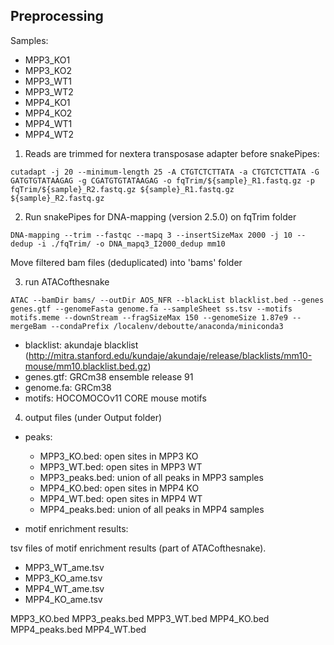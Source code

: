 ## Preprocessing

Samples:

  - MPP3_KO1  
  - MPP3_KO2  
  - MPP3_WT1  
  - MPP3_WT2  
  - MPP4_KO1  
  - MPP4_KO2  
  - MPP4_WT1  
  - MPP4_WT2  

 1.  Reads are trimmed for nextera transposase adapter before snakePipes:

```
cutadapt -j 20 --minimum-length 25 -A CTGTCTCTTATA -a CTGTCTCTTATA -G GATGTGTATAAGAG -g CGATGTGTATAAGAG -o fqTrim/${sample}_R1.fastq.gz -p fqTrim/${sample}_R2.fastq.gz ${sample}_R1.fastq.gz ${sample}_R2.fastq.gz
```

 2.  Run snakePipes for DNA-mapping (version 2.5.0) on fqTrim folder

```
DNA-mapping --trim --fastqc --mapq 3 --insertSizeMax 2000 -j 10 --dedup -i ./fqTrim/ -o DNA_mapq3_I2000_dedup mm10
```
Move filtered bam files (deduplicated) into 'bams' folder

 3.  run ATACofthesnake

```
ATAC --bamDir bams/ --outDir AOS_NFR --blackList blacklist.bed --genes genes.gtf --genomeFasta genome.fa --sampleSheet ss.tsv --motifs motifs.meme --downStream --fragSizeMax 150 --genomeSize 1.87e9 --mergeBam --condaPrefix /localenv/deboutte/anaconda/miniconda3
```

 - blacklist: akundaje blacklist (http://mitra.stanford.edu/kundaje/akundaje/release/blacklists/mm10-mouse/mm10.blacklist.bed.gz)
 - genes.gtf: GRCm38 ensemble release 91
 - genome.fa: GRCm38
 - motifs: HOCOMOCOv11 CORE mouse motifs

 4.  output files (under Output folder)

 - peaks:  

   - MPP3_KO.bed: open sites in MPP3 KO
   - MPP3_WT.bed: open sites in MPP3 WT
   - MPP3_peaks.bed: union of all peaks in MPP3 samples
   - MPP4_KO.bed: open sites in MPP4 KO
   - MPP4_WT.bed: open sites in MPP4 WT
   - MPP4_peaks.bed: union of all peaks in MPP4 samples

 - motif enrichment results:

tsv files of motif enrichment results (part of ATACofthesnake).

   - MPP3_WT_ame.tsv 
   - MPP3_KO_ame.tsv 
   - MPP4_WT_ame.tsv 
   - MPP4_KO_ame.tsv 




MPP3_KO.bed
MPP3_peaks.bed
MPP3_WT.bed
MPP4_KO.bed
MPP4_peaks.bed
MPP4_WT.bed
